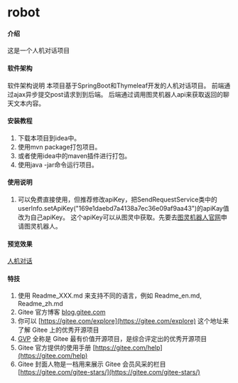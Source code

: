 # robot

#### 介绍
这是一个人机对话项目

#### 软件架构
软件架构说明
本项目基于SpringBoot和Thymeleaf开发的人机对话项目。
前端通过ajax异步提交post请求到到后端。
后端通过调用图灵机器人api来获取返回的聊天文本内容。


#### 安装教程

1.  下载本项目到idea中。
2.  使用mvn package打包项目。
3.  或者使用idea中的maven插件进行打包。
4.  使用java -jar命令运行项目。

#### 使用说明

1.  可以免费直接使用，但推荐修改apiKey，把SendRequestService类中的userInfo.setApiKey("169e1daebd7a4138a7ec36e09af9aa43")的apiKay值改为自己apiKey。 这个apiKey可以从图灵中获取。先要去[图灵机器人官网](http://www.turingapi.com/)申请图灵机器人。

#### 预览效果

[人机对话](http://www.lukeewin.top:8080)


#### 特技

1.  使用 Readme\_XXX.md 来支持不同的语言，例如 Readme\_en.md, Readme\_zh.md
2.  Gitee 官方博客 [blog.gitee.com](https://blog.gitee.com)
3.  你可以 [https://gitee.com/explore](https://gitee.com/explore) 这个地址来了解 Gitee 上的优秀开源项目
4.  [GVP](https://gitee.com/gvp) 全称是 Gitee 最有价值开源项目，是综合评定出的优秀开源项目
5.  Gitee 官方提供的使用手册 [https://gitee.com/help](https://gitee.com/help)
6.  Gitee 封面人物是一档用来展示 Gitee 会员风采的栏目 [https://gitee.com/gitee-stars/](https://gitee.com/gitee-stars/)
